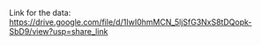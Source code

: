 


Link for the data: https://drive.google.com/file/d/1IwI0hmMCN_5ljSfG3NxS8tDQopk-SbD9/view?usp=share_link

